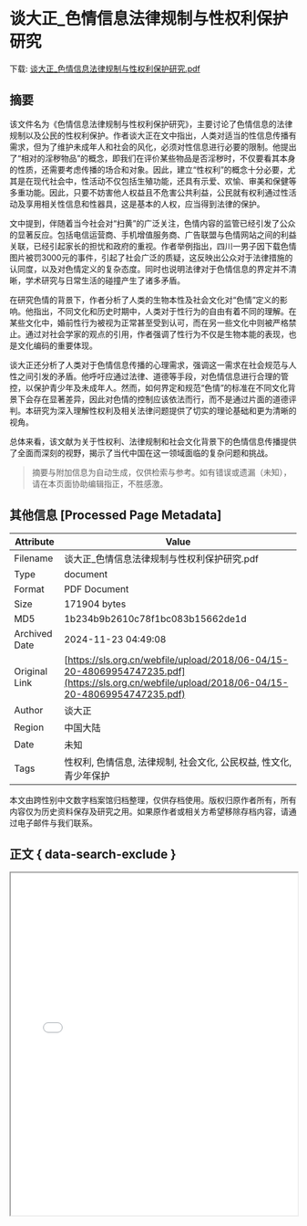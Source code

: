 # 谈大正_色情信息法律规制与性权利保护研究

<!-- tcd_download_link -->
下载: <a href="../谈大正_色情信息法律规制与性权利保护研究.pdf" download>谈大正_色情信息法律规制与性权利保护研究.pdf</a>
<!-- tcd_download_link_end -->

## 摘要

<!-- tcd_abstract -->
该文件名为《色情信息法律规制与性权利保护研究》，主要讨论了色情信息的法律规制以及公民的性权利保护。作者谈大正在文中指出，人类对适当的性信息传播有需求，但为了维护未成年人和社会的风化，必须对性信息进行必要的限制。他提出了“相对的淫秽物品”的概念，即我们在评价某些物品是否淫秽时，不仅要看其本身的性质，还需要考虑传播的场合和对象。因此，建立“性权利”的概念十分必要，尤其是在现代社会中，性活动不仅包括生殖功能，还具有示爱、欢愉、审美和保健等多重功能。因此，只要不妨害他人权益且不危害公共利益，公民就有权利通过性活动及享用相关性信息和性器具，这是基本的人权，应当得到法律的保护。

文中提到，伴随着当今社会对“扫黄”的广泛关注，色情内容的监管已经引发了公众的显著反应。包括电信运营商、手机增值服务商、广告联盟与色情网站之间的利益关联，已经引起家长的担忧和政府的重视。作者举例指出，四川一男子因下载色情图片被罚3000元的事件，引起了社会广泛的质疑，这反映出公众对于法律措施的认同度，以及对色情定义的复杂态度。同时也说明法律对于色情信息的界定并不清晰，学术研究与日常生活的碰撞产生了诸多矛盾。

在研究色情的背景下，作者分析了人类的生物本性及社会文化对“色情”定义的影响。他指出，不同文化和历史时期中，人类对于性行为的自由有着不同的理解。在某些文化中，婚前性行为被视为正常甚至受到认可，而在另一些文化中则被严格禁止。通过对社会学家的观点的引用，作者强调了性行为不仅是生物本能的表现，也是文化编码的重要体现。

谈大正还分析了人类对于色情信息传播的心理需求，强调这一需求在社会规范与人性之间引发的矛盾。他呼吁应通过法律、道德等手段，对色情信息进行合理的管控，以保护青少年及未成年人。然而，如何界定和规范“色情”的标准在不同文化背景下会存在显著差异，因此对色情的控制应该依法而行，而不是通过片面的道德评判。本研究为深入理解性权利及相关法律问题提供了切实的理论基础和更为清晰的视角。

总体来看，该文献为关于性权利、法律规制和社会文化背景下的色情信息传播提供了全面而深刻的视野，揭示了当代中国在这一领域面临的复杂问题和挑战。

<!-- tcd_abstract_end -->

> 摘要与附加信息为自动生成，仅供检索与参考。如有错误或遗漏（未知），请在本页面协助编辑指正，不胜感激。

## 其他信息 [Processed Page Metadata]

| Attribute       | Value                                  |
|-----------------|----------------------------------------|
| Filename        | 谈大正_色情信息法律规制与性权利保护研究.pdf                             |
| Type            | document                                 |
| Format          | PDF Document                               |
| Size            | 171904 bytes                           |
| MD5             | 1b234b9b2610c78f1bc083b15662de1d                                  |
| Archived Date   | 2024-11-23 04:49:08                             |
| Original Link   | [https://sls.org.cn/webfile/upload/2018/06-04/15-20-48069954747235.pdf](https://sls.org.cn/webfile/upload/2018/06-04/15-20-48069954747235.pdf)                         |
| Author          | 谈大正                               |
| Region          | 中国大陆                               |
| Date            | 未知                                 |
| Tags            | 性权利, 色情信息, 法律规制, 社会文化, 公民权益, 性文化, 青少年保护                                 |

本文由跨性别中文数字档案馆归档整理，仅供存档使用。版权归原作者所有，所有内容仅为历史资料保存及研究之用。如果原作者或相关方希望移除存档内容，请通过电子邮件与我们联系。

## 正文 { data-search-exclude }

<!-- tcd_main_text -->
<iframe src="../谈大正_色情信息法律规制与性权利保护研究.pdf" width="100%" height="600px">
    <p>无法显示PDF，请下载查看。</p>
</iframe>
<!-- tcd_main_text_end -->

